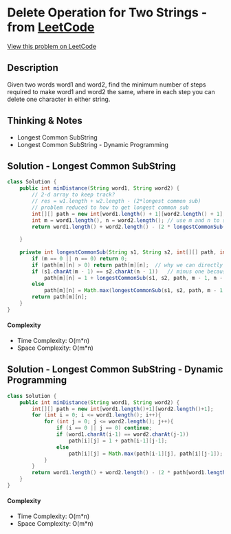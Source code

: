 # Delete Operation for Two Strings - from [LeetCode](https://leetcode.com)
[View this problem on LeetCode](https://leetcode.com/problems/delete-operation-for-two-strings/)

## Description
Given two words word1 and word2, find the minimum number of steps required to make word1 and word2 the same, where in each step you can delete one character in either string.

## Thinking & Notes
* Longest Common SubString
* Longest Common SubString - Dynamic Programming

## Solution - Longest Common SubString
```java
class Solution {
    public int minDistance(String word1, String word2) {
        // 2-d array to keep track?
        // res = w1.length + w2.length - (2*longest common sub)
        // problem reduced to how to get longest common sub
        int[][] path = new int[word1.length() + 1][word2.length() + 1]; // use 2-d array to keep longest length
        int m = word1.length(), n = word2.length(); // use m and n to start from last char
        return word1.length() + word2.length() - (2 * longestCommonSub(word1, word2, path, m, n));
        
    }
    
    private int longestCommonSub(String s1, String s2, int[][] path, int m, int n){
        if (m == 0 || n == 0) return 0;
        if (path[m][n] > 0) return path[m][n];  // why we can directly return at here? because the substring is checked already, no need to check multiple times, this saves some time
        if (s1.charAt(m - 1) == s2.charAt(n - 1))   // minus one because length passed in didn't minus 1
            path[m][n] = 1 + longestCommonSub(s1, s2, path, m - 1, n - 1);   // keep going to next char, always save previous res at current position
        else 
            path[m][n] = Math.max(longestCommonSub(s1, s2, path, m - 1, n), longestCommonSub(s1, s2, path, m, n - 1));
        return path[m][n];
    }
}
```
#### Complexity
* Time Complexity: O(m*n)
* Space Complexity: O(m*n)

## Solution - Longest Common SubString - Dynamic Programming
```java
class Solution {
    public int minDistance(String word1, String word2) {
        int[][] path = new int[word1.length()+1][word2.length()+1];
        for (int i = 0; i <= word1.length(); i++){
            for (int j = 0; j <= word2.length(); j++){
                if (i == 0 || j == 0) continue; 
                if (word1.charAt(i-1) == word2.charAt(j-1))
                    path[i][j] = 1 + path[i-1][j-1];
                else
                    path[i][j] = Math.max(path[i-1][j], path[i][j-1]);
            }
        }
        return word1.length() + word2.length() - (2 * path[word1.length()][word2.length()]);
    }
}
```
#### Complexity
* Time Complexity: O(m*n)
* Space Complexity: O(m*n)
